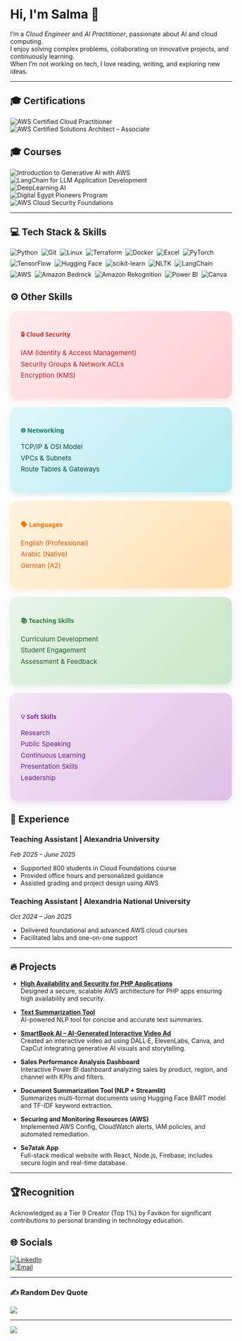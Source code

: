 # Hi, I'm Salma 👋  
I’m a *Cloud Engineer* and *AI Practitioner*, passionate about AI and cloud computing.  
I enjoy solving complex problems, collaborating on innovative projects, and continuously learning.  
When I’m not working on tech, I love reading, writing, and exploring new ideas.

---

## 🎓 Certifications

![AWS Certified Cloud Practitioner](https://img.shields.io/badge/AWS%20Cloud%20Practitioner-%23FF9900?style=for-the-badge&logo=amazon-aws&logoColor=white)  
![AWS Certified Solutions Architect – Associate](https://img.shields.io/badge/AWS%20Solutions%20Architect%20--%20Associate-%23FF9900?style=for-the-badge&logo=amazon-aws&logoColor=white) 

## 🎓 Courses
![Introduction to Generative AI with AWS](https://img.shields.io/badge/Generative%20AI%20with%20AWS-%23007ACC?style=for-the-badge&logo=udacity&logoColor=blue)  
![LangChain for LLM Application Development](https://img.shields.io/badge/LangChain-0098D3?style=for-the-badge&logo=python&logoColor=green)  
![DeepLearning.AI](https://img.shields.io/badge/DeepLearning.AI-%230072C6?style=for-the-badge&logo=deeplearning-ai&logoColor=white)  
![Digital Egypt Pioneers Program](https://img.shields.io/badge/Digital%20Egypt%20Pioneers-%2300A859?style=for-the-badge&logo=government&logoColor=white)  
![AWS Cloud Security Foundations](https://img.shields.io/badge/AWS%20Cloud%20Security-%23FF9900?style=for-the-badge&logo=amazon-aws&logoColor=white)  

---

## 💻 Tech Stack & Skills


<div style="display: flex; flex-wrap: wrap; gap: 8px; max-width: 600px;">

  <img src="https://img.shields.io/badge/python-1E90FF?style=for-the-badge&logo=python&logoColor=white" alt="Python" />
  <img src="https://img.shields.io/badge/git-F9D71C?style=for-the-badge&logo=git&logoColor=black" alt="Git" />
  <img src="https://img.shields.io/badge/Linux-808080?style=for-the-badge&logo=linux&logoColor=white" alt="Linux" />
  <img src="https://img.shields.io/badge/Terraform-800080?style=for-the-badge&logo=terraform&logoColor=white" alt="Terraform" />
  <img src="https://img.shields.io/badge/Docker-708090?style=for-the-badge&logo=docker&logoColor=white" alt="Docker" />
  <img src="https://img.shields.io/badge/Excel-F9D71C?style=for-the-badge&logo=microsoft-excel&logoColor=black" alt="Excel" />
  <img src="https://img.shields.io/badge/PyTorch-FF0000?style=for-the-badge&logo=PyTorch&logoColor=white" alt="PyTorch" />
  <img src="https://img.shields.io/badge/TensorFlow-1E90FF?style=for-the-badge&logo=TensorFlow&logoColor=white" alt="TensorFlow" />
  <img src="https://img.shields.io/badge/HuggingFace-DA70D6?style=for-the-badge&logo=huggingface&logoColor=white" alt="Hugging Face" />
  <img src="https://img.shields.io/badge/scikit--learn-1E90FF?style=for-the-badge&logo=scikit-learn&logoColor=white" alt="scikit-learn" />
  <img src="https://img.shields.io/badge/NLTK-DA70D6?style=for-the-badge&logo=python&logoColor=white" alt="NLTK" />
  <img src="https://img.shields.io/badge/LangChain-BA55D3?style=for-the-badge&logo=python&logoColor=white" alt="LangChain" />
  <img src="https://img.shields.io/badge/AWS-FF0000?style=for-the-badge&logo=amazon-aws&logoColor=white" alt="AWS" />
  <img src="https://img.shields.io/badge/Amazon%20Bedrock-FF0000?style=for-the-badge&logo=amazon-aws&logoColor=white" alt="Amazon Bedrock" />
  <img src="https://img.shields.io/badge/Amazon%20Rekognition-3EB489?style=for-the-badge&logo=amazon-aws&logoColor=white" alt="Amazon Rekognition" />
  <img src="https://img.shields.io/badge/Power%20BI-F2C811?style=for-the-badge&logo=microsoft-power-bi&logoColor=black" alt="Power BI" />
  <img src="https://img.shields.io/badge/Canva-FF8C00?style=for-the-badge&logo=canva&logoColor=white" alt="Canva" />

</div>



## ⚙️ Other Skills

<div style="display: flex; flex-wrap: wrap; gap: 20px; max-width: 960px; margin-top: 20px;">

  <div style="flex: 1; min-width: 230px; background: linear-gradient(135deg, #FFEBEE, #FFCDD2); border-radius: 16px; padding: 24px; box-shadow: 0 6px 12px rgba(244, 67, 54, 0.15);">
    <h4 style="color: #D32F2F; margin-bottom: 14px; font-weight: 700; font-family: 'Segoe UI', Tahoma, Geneva, Verdana, sans-serif;">🔒 Cloud Security</h4>
    <ul style="list-style-type:none; padding-left:0; color: #B71C1C; line-height: 1.7; font-size: 15px;">
      <li>IAM (Identity & Access Management)</li>
      <li>Security Groups & Network ACLs</li>
      <li>Encryption (KMS)</li>
    </ul>
  </div>

  <div style="flex: 1; min-width: 230px; background: linear-gradient(135deg, #E0F7FA, #B2EBF2); border-radius: 16px; padding: 24px; box-shadow: 0 6px 12px rgba(0, 150, 136, 0.15);">
    <h4 style="color: #00796B; margin-bottom: 14px; font-weight: 700; font-family: 'Segoe UI', Tahoma, Geneva, Verdana, sans-serif;">🌐 Networking</h4>
    <ul style="list-style-type:none; padding-left:0; color: #004D40; line-height: 1.7; font-size: 15px;">
      <li>TCP/IP & OSI Model</li>
      <li>VPCs & Subnets</li>
      <li>Route Tables & Gateways</li>
    </ul>
  </div>

  <div style="flex: 1; min-width: 230px; background: linear-gradient(135deg, #FFF3E0, #FFE0B2); border-radius: 16px; padding: 24px; box-shadow: 0 6px 12px rgba(255, 152, 0, 0.15);">
    <h4 style="color: #EF6C00; margin-bottom: 14px; font-weight: 700; font-family: 'Segoe UI', Tahoma, Geneva, Verdana, sans-serif;">🗣️ Languages</h4>
    <ul style="list-style-type:none; padding-left:0; color: #E65100; line-height: 1.7; font-size: 15px;">
      <li>English (Professional)</li>
      <li>Arabic (Native)</li>
      <li>German (A2)</li>
    </ul>
  </div>

  <div style="flex: 1; min-width: 230px; background: linear-gradient(135deg, #E8F5E9, #C8E6C9); border-radius: 16px; padding: 24px; box-shadow: 0 6px 12px rgba(56, 142, 60, 0.15);">
    <h4 style="color: #2E7D32; margin-bottom: 14px; font-weight: 700; font-family: 'Segoe UI', Tahoma, Geneva, Verdana, sans-serif;">📚 Teaching Skills</h4>
    <ul style="list-style-type:none; padding-left:0; color: #1B5E20; line-height: 1.7; font-size: 15px;">
      <li>Curriculum Development</li>
      <li>Student Engagement</li>
      <li>Assessment & Feedback</li>
    </ul>
  </div>

  <div style="flex: 1; min-width: 230px; background: linear-gradient(135deg, #F3E5F5, #E1BEE7); border-radius: 16px; padding: 24px; box-shadow: 0 6px 12px rgba(123, 31, 162, 0.15);">
    <h4 style="color: #8E24AA; margin-bottom: 14px; font-weight: 700; font-family: 'Segoe UI', Tahoma, Geneva, Verdana, sans-serif;">💡 Soft Skills</h4>
    <ul style="list-style-type:none; padding-left:0; color: #6A1B9A; line-height: 1.7; font-size: 15px;">
      <li>Research</li>
      <li>Public Speaking</li>
      <li>Continuous Learning</li>
      <li>Presentation Skills</li>
      <li>Leadership</li>
    </ul>
  </div>

</div>








## 💼 Experience

 

### Teaching Assistant | Alexandria University  
*Feb 2025 – June 2025*  
- Supported 800 students in Cloud Foundations course  
- Provided office hours and personalized guidance  
- Assisted grading and project design using AWS  

### Teaching Assistant | Alexandria National University  
*Oct 2024 – Jan 2025*  
- Delivered foundational and advanced AWS cloud courses  
- Facilitated labs and one-on-one support  

---

## 🔥 Projects

- **[High Availability and Security for PHP Applications](https://github.com/Salma22C/awsprojects/tree/main/High%20Availability%20and%20Security%20for%20PHP%20Applications%20)**  
  Designed a secure, scalable AWS architecture for PHP apps ensuring high availability and security.

- **[Text Summarization Tool](https://github.com/Salma22C/AIprojects/blob/main/Text%20Summarization%20Tool/%20textsumm.py)**  
  AI-powered NLP tool for concise and accurate text summaries.

- **[SmartBook AI – AI-Generated Interactive Video Ad](https://drive.google.com/file/d/1hVCBrN2lwGb4EfjzW1cQUwJD9IRsgr1w/view?usp=sharing)**  
  Created an interactive video ad using DALL·E, ElevenLabs, Canva, and CapCut integrating generative AI visuals and storytelling.

- **Sales Performance Analysis Dashboard**  
  Interactive Power BI dashboard analyzing sales by product, region, and channel with KPIs and filters.

- **Document Summarization Tool (NLP + Streamlit)**  
  Summarizes multi-format documents using Hugging Face BART model and TF-IDF keyword extraction.

- **Securing and Monitoring Resources (AWS)**  
  Implemented AWS Config, CloudWatch alerts, IAM policies, and automated remediation.

- **Se7atak App**  
  Full-stack medical website with React, Node.js, Firebase; includes secure login and real-time database.

---
## 🏆Recognition

Acknowledged as a Tier 9 Creator (Top 1%) by Favikon for significant contributions to personal branding in technology education.

## 🌐 Socials

[![LinkedIn](https://img.shields.io/badge/LinkedIn-%230077B5.svg?logo=linkedin&logoColor=white)](https://linkedin.com/in/salma-mohamed-kassem)  
[![Email](https://img.shields.io/badge/Email-D14836?logo=gmail&logoColor=white)](mailto:salmakassem6@gmail.com)  

---

### ✍ Random Dev Quote  
![](https://quotes-github-readme.vercel.app/api?type=horizontal&theme=radical)

---

[![](https://visitcount.itsvg.in/api?id=SalmaMohamed22&icon=0&color=0)](https://visitcount.itsvg.in)

